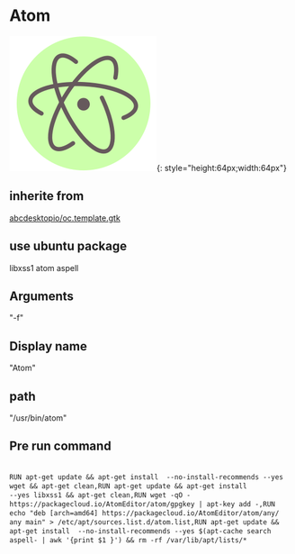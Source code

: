 # Atom
![atom.svg](/applications/icons/atom.svg){: style="height:64px;width:64px"}
## inherite from
[abcdesktopio/oc.template.gtk](abcdesktopio/oc.template.gtk.md)
## use ubuntu package
libxss1 atom aspell
## Arguments
"-f"
## Display name
"Atom"
## path
"/usr/bin/atom"
## Pre run command

```

RUN apt-get update && apt-get install  --no-install-recommends --yes wget && apt-get clean,RUN apt-get update && apt-get install                          --yes libxss1 && apt-get clean,RUN wget -qO - https://packagecloud.io/AtomEditor/atom/gpgkey | apt-key add -,RUN echo "deb [arch=amd64] https://packagecloud.io/AtomEditor/atom/any/ any main" > /etc/apt/sources.list.d/atom.list,RUN apt-get update && apt-get install  --no-install-recommends --yes $(apt-cache search aspell- | awk '{print $1 }') && rm -rf /var/lib/apt/lists/*
```
